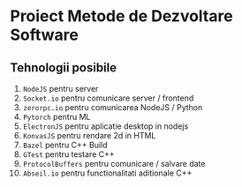 # Proiect Metode de Dezvoltare Software

## Tehnologii posibile

1. `NodeJS` pentru server
1. `Socket.io` pentru comunicare server / frontend
1. `zerorpc.io` pentru comunicarea NodeJS / Python
1. `Pytorch` pentru ML
1. `ElectronJS` pentru aplicatie desktop in nodejs
1. `KonvasJS` pentru rendare 2d in HTML
1. `Bazel` pentru C++ Build
1. `GTest` pentru testare C++
1. `ProtocolBuffers` pentru comunicare / salvare date
1. `Abseil.io` pentru functionalitati aditionale C++
